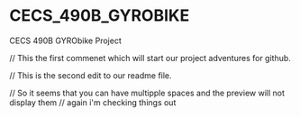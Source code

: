 # CECS_490B_GYROBIKE
CECS 490B GYRObike Project 

// This the first commenet which will start our project adventures for github.

// This is the second edit to our readme file.

// So it seems that you can have multipple spaces and the preview will not display them
// again i'm checking things out
